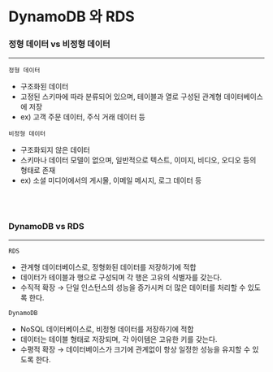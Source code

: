 # DynamoDB 와 RDS

### 정형 데이터 vs 비정형 데이터

---

`정형 데이터`

- 구조화된 데이터
- 고정된 스키마에 따라 분류되어 있으며, 테이블과 열로 구성된 관계형 데이터베이스에 저장
- ex) 고객 주문 데이터, 주식 거래 데이터 등

`비정형 데이터`

- 구조화되지 않은 데이터
- 스키마나 데이터 모델이 없으며, 일반적으로 텍스트, 이미지, 비디오, 오디오 등의 형태로 존재
- ex) 소셜 미디어에서의 게시물, 이메일 메시지, 로그 데이터 등

<Br>
<br>

### DynamoDB vs RDS

---

`RDS`

- 관계형 데이터베이스로, 정형화된 데이터를 저장하기에 적합
- 데이터가 테이블과 행으로 구성되며 각 행은 고유의 식별자를 갖는다.
- 수직적 확장 → 단일 인스턴스의 성능을 증가시켜 더 많은 데이터를 처리할 수 있도록 한다.

`DynamoDB`

- NoSQL 데이터베이스로, 비정형 데이터를 저장하기에 적합
- 데이터는 테이블 형태로 저장되며, 각 아이템은 고유한 키를 갖는다.
- 수평적 확장 → 데이터베이스가 크기에 관계없이 항상 일정한 성능을 유지할 수 있도록 한다.
